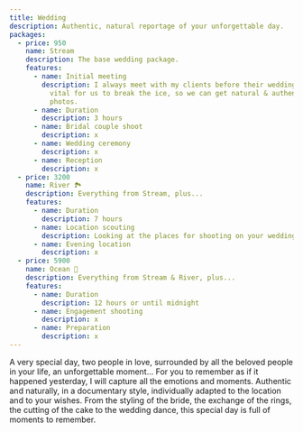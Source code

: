 ```yaml
---
title: Wedding
description: Authentic, natural reportage of your unforgettable day.
packages:
  - price: 950
    name: Stream
    description: The base wedding package.
    features:
      - name: Initial meeting
        description: I always meet with my clients before their wedding day. This is
          vital for us to break the ice, so we can get natural & authentic
          photos.
      - name: Duration
        description: 3 hours
      - name: Bridal couple shoot
        description: x
      - name: Wedding ceremony
        description: x
      - name: Reception
        description: x
  - price: 3200
    name: River 🏞️
    description: Everything from Stream, plus...
    features:
      - name: Duration
        description: 7 hours
      - name: Location scouting
        description: Looking at the places for shooting on your wedding day.
      - name: Evening location
        description: x
  - price: 5900
    name: Ocean 🌊
    description: Everything from Stream & River, plus...
    features:
      - name: Duration
        description: 12 hours or until midnight
      - name: Engagement shooting
        description: x
      - name: Preparation
        description: x
---
```

A very special day, two people in love, surrounded by all the beloved people in your life, an unforgettable moment... For you to remember as if it happened yesterday, I will capture all the emotions and moments. Authentic and naturally, in a documentary style, individually adapted to the location and to your wishes. From the styling of the bride, the exchange of the rings, the cutting of the cake to the wedding dance, this special day is full of moments to remember.